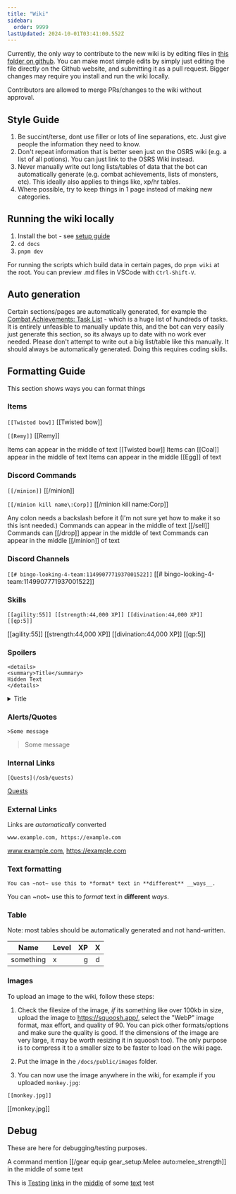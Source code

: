 ```yaml
---
title: "Wiki"
sidebar:
  order: 9999
lastUpdated: 2024-10-01T03:41:00.552Z
---
```


Currently, the only way to contribute to the new wiki is by editing files in [this folder on github](https://github.com/oldschoolgg/oldschoolbot/tree/master/docs/src/content/docs). You can make most simple edits by simply just editing the file directly on the Github website, and submitting it as a pull request. Bigger changes may require you install and run the wiki locally.

Contributors are allowed to merge PRs/changes to the wiki without approval.

## Style Guide

1. Be succint/terse, dont use filler or lots of line separations, etc. Just give people the information they need to know.
2. Don't repeat information that is better seen just on the OSRS wiki (e.g. a list of all potions). You can just link to the OSRS Wiki instead.
3. Never manually write out long lists/tables of data that the bot can automatically generate (e.g. combat achievements, lists of monsters, etc). This ideally also applies to things like, xp/hr tables.
4. Where possible, try to keep things in 1 page instead of making new categories.

## Running the wiki locally

1. Install the bot - see [setup guide](https://github.com/oldschoolgg/oldschoolbot/blob/master/SETUP.md)
2. `cd docs`
3. `pnpm dev`

For running the scripts which build data in certain pages, do `pnpm wiki` at the root. You can preview .md files in VSCode with `Ctrl-Shift-V`.

## Auto generation

Certain sections/pages are automatically generated, for example the [Combat Achievements: Task List](/osb/combat-achievements/#task-list) - which is a huge list of hundreds of tasks. It is entirely unfeasible to manually update this, and the bot can very easily just generate this section, so its always up to date with no work ever needed. Please don't attempt to write out a big list/table like this manually. It should always be automatically generated. Doing this requires coding skills.

## Formatting Guide

This section shows ways you can format things

### Items

`[[Twisted bow]]`
[[Twisted bow]]

`[[Remy]]`
[[Remy]]

Items can appear in the middle of text [[Twisted bow]] Items can [[Coal]] appear in the middle of text Items can appear in the middle [[Egg]] of text

### Discord Commands

`[[/minion]]`
[[/minion]]

`[[/minion kill name\:Corp]]`
[[/minion kill name\:Corp]]

Any colon needs a backslash before it (I'm not sure yet how to make it so this isnt needed.) Commands can appear in the middle of text [[/sell]] Commands can [[/drop]] appear in the middle of text Commands can appear in the middle [[/minion]] of text

### Discord Channels

`[[# bingo-looking-4-team:1149907771937001522]]`
[[# bingo-looking-4-team:1149907771937001522]]

### Skills

`[[agility:55]] [[strength:44,000 XP]] [[divination:44,000 XP]] [[qp:5]]`

[[agility:55]] [[strength:44,000 XP]] [[divination:44,000 XP]] [[qp:5]]

### Spoilers

```
<details>
<summary>Title</summary>
Hidden Text
</details>
```

<details>
<summary>Title</summary>
Hidden Text
</details>

### Alerts/Quotes

`>Some message`

> Some message

### Internal Links

`[Quests](/osb/quests)`

[Quests](/osb/quests)

### External Links

Links are _automatically_ converted

`www.example.com, https://example.com`

www.example.com, https://example.com

### Text formatting

`You can ~not~ use this to *format* text in **different** __ways__.`

You can ~not~ use this to _format_ text in **different** _ways_.

### Table

Note: most tables should be automatically generated and not hand-written.

| Name      | Level |  XP |  X  |
| --------- | :---- | --: | :-: |
| something | x     |   g |  d  |

### Images

To upload an image to the wiki, follow these steps:

1. Check the filesize of the image, _if_ its something like over 100kb in size, upload the image to <https://squoosh.app/>, select the "WebP" image format, max effort, and quality of 90. You can pick other formats/options and make sure the quality is good. If the dimensions of the image are very large, it may be worth resizing it in squoosh too). The only purpose is to compress it to a smaller size to be faster to load on the wiki page.

2. Put the image in the `/docs/public/images` folder.

3. You can now use the image anywhere in the wiki, for example if you uploaded `monkey.jpg`:

`[[monkey.jpg]]`

[[monkey.jpg]]

## Debug

These are here for debugging/testing purposes.

A command mention [[/gear equip gear_setup\:Melee auto\:melee_strength]] in the middle of some text

This is [Testing](/) [links](/) in the [middle](/) of some [text](/) test
